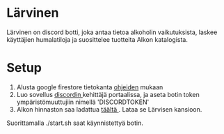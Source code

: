 # Lärvinen

Lärvinen on discord botti, joka antaa tietoa alkoholin vaikutuksista, laskee käyttäjien humalatiloja ja suosittelee tuotteita Alkon katalogista.

# Setup

1. Alusta google firestore tietokanta <a href="https://cloud.google.com/firestore/docs/quickstart-servers">ohjeiden</a> mukaan
2. Luo sovellus <a href="https://discord.com/developers/applications"> discordin </a> kehittäjä portaalissa, ja aseta botin token ympäristömuuttujiin nimellä 'DISCORDTOKEN'
3. Alkon hinnaston saa ladattua <a href="https://www.alko.fi/INTERSHOP/static/WFS/Alko-OnlineShop-Site/-/Alko-OnlineShop/fi_FI/Alkon%20Hinnasto%20Tekstitiedostona/alkon-hinnasto-tekstitiedostona.xlsx"> täältä </a>.
Lataa se Lärvisen kansioon.

Suorittamalla ./start.sh saat käynnistettyä botin.
